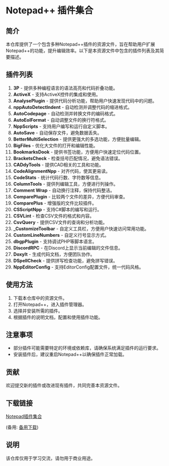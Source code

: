 # Notepad++ 插件集合

## 简介

本仓库提供了一个包含多种Notepad++插件的资源文件，旨在帮助用户扩展Notepad++的功能，提升编辑效率。以下是本资源文件中包含的插件列表及其简要描述。

## 插件列表

1. **3P** - 提供多种编程语言的语法高亮和代码折叠功能。
2. **ActiveX** - 支持ActiveX控件的集成和使用。
3. **AnalysePlugin** - 提供代码分析功能，帮助用户快速发现代码中的问题。
4. **nppAutoDetectIndent** - 自动检测并调整代码的缩进格式。
5. **AutoCodepage** - 自动检测并转换文件的编码格式。
6. **AutoEolFormat** - 自动调整文件的换行符格式。
7. **NppScripts** - 支持用户编写和运行自定义脚本。
8. **AutoSave** - 自动保存文件，避免数据丢失。
9. **BetterMultiSelection** - 提供更强大的多选功能，方便批量编辑。
10. **BigFiles** - 优化大文件的打开和编辑性能。
11. **BookmarksDook** - 提供书签功能，方便用户快速定位代码位置。
12. **BracketsCheck** - 检查括号匹配情况，避免语法错误。
13. **CADdyTools** - 提供CAD相关的工具和功能。
14. **CodeAlignmentNpp** - 对齐代码，使其更易读。
15. **CodeStats** - 统计代码行数、字符数等信息。
16. **ColumnTools** - 提供列编辑工具，方便进行列操作。
17. **Comment Wrap** - 自动换行注释，保持代码整洁。
18. **ComparePlugin** - 比较两个文件的差异，方便代码审查。
19. **ComparePlus** - 增强版的文件比较插件。
20. **CSScriptNpp** - 支持C#脚本的编写和运行。
21. **CSVLint** - 检查CSV文件的格式和内容。
22. **CsvQuery** - 提供CSV文件的查询和分析功能。
23. **_CustomizeToolbar** - 自定义工具栏，方便用户快速访问常用功能。
24. **CustomLineNumbers** - 自定义行号显示方式。
25. **dbgpPlugin** - 支持调试PHP等脚本语言。
26. **DiscordRPC** - 在Discord上显示当前编辑的文件信息。
27. **DoxyIt** - 生成代码文档，方便团队协作。
28. **DSpellCheck** - 提供拼写检查功能，避免拼写错误。
29. **NppEditorConfig** - 支持EditorConfig配置文件，统一代码风格。

## 使用方法

1. 下载本仓库中的资源文件。
2. 打开Notepad++，进入插件管理器。
3. 选择并安装所需的插件。
4. 根据插件的说明文档，配置和使用插件功能。

## 注意事项

- 部分插件可能需要特定的环境或依赖库，请确保系统满足插件的运行要求。
- 安装插件后，建议重启Notepad++以确保插件正常加载。

## 贡献

欢迎提交新的插件或改进现有插件，共同完善本资源文件。

## 下载链接
[Notepad插件集合](https://pan.quark.cn/s/a4388aa2b07e) 

(备用: [备用下载](https://pan.baidu.com/s/1icGNFlJ3hKcdP9XiSyDZvQ?pwd=1234))

## 说明

该仓库仅用于学习交流，请勿用于商业用途。
